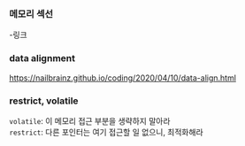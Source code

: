 
### 메모리 섹선
-링크


### data alignment
https://nailbrainz.github.io/coding/2020/04/10/data-align.html

### restrict, volatile
`volatile`: 이 메모리 접근 부분을 생략하지 말아라  
`restrict`: 다른 포인터는 여기 접근할 일 없으니, 최적화해라


